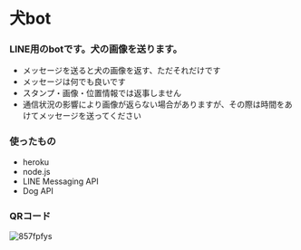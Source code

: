 # 犬bot
### LINE用のbotです。犬の画像を送ります。
- メッセージを送ると犬の画像を返す、ただそれだけです
- メッセージは何でも良いです
- スタンプ・画像・位置情報では返事しません
- 通信状況の影響により画像が返らない場合がありますが、その際は時間をあけてメッセージを送ってください
### 使ったもの
- heroku
- node.js
- LINE Messaging API
- Dog API
### QRコード
![857fpfys](https://user-images.githubusercontent.com/50585149/68987018-abca3c00-0868-11ea-814f-3b8bb9741d4e.png)